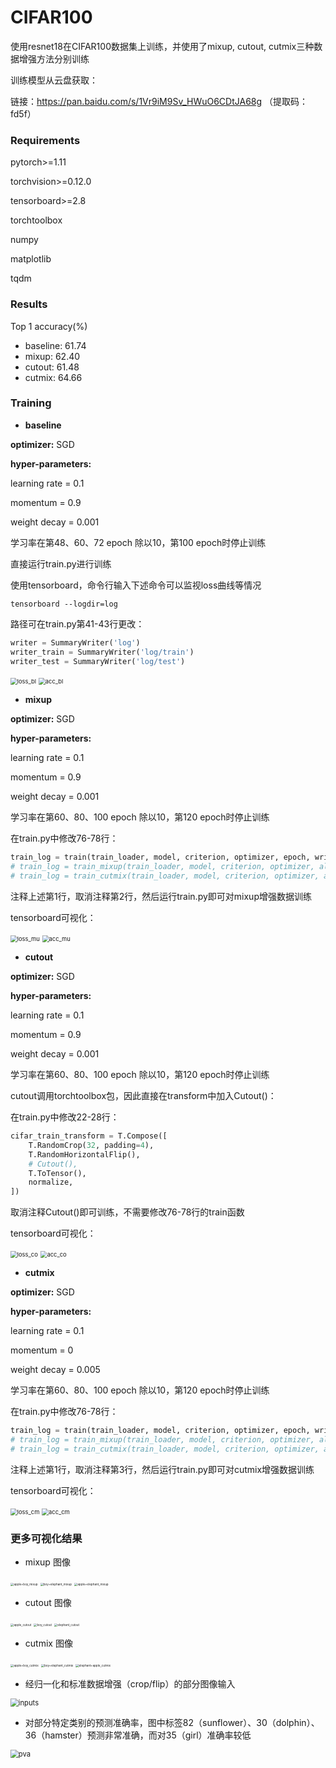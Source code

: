 # CIFAR100

使用resnet18在CIFAR100数据集上训练，并使用了mixup, cutout, cutmix三种数据增强方法分别训练

训练模型从云盘获取：

链接：https://pan.baidu.com/s/1Vr9iM9Sv_HWuO6CDtJA68g （提取码：fd5f）

### Requirements

pytorch>=1.11

torchvision>=0.12.0

tensorboard>=2.8

torchtoolbox

numpy

matplotlib

tqdm

### Results

Top 1 accuracy(%)

- baseline:  61.74
- mixup: 62.40
- cutout: 61.48
- cutmix: 64.66

### Training

- **baseline**

**optimizer:** SGD

**hyper-parameters:**

learning rate = 0.1

momentum = 0.9

weight decay = 0.001

学习率在第48、60、72 epoch 除以10，第100 epoch时停止训练



直接运行train.py进行训练

使用tensorboard，命令行输入下述命令可以监视loss曲线等情况

```
tensorboard --logdir=log
```

路径可在train.py第41-43行更改：

```python
writer = SummaryWriter('log')
writer_train = SummaryWriter('log/train')
writer_test = SummaryWriter('log/test')
```

<img src="figures\loss_bl.png" alt="loss_bl" style="zoom: 67%;" /> <img src="figures\acc_bl.png" alt="acc_bl" style="zoom:67%;" />



- **mixup**

**optimizer:** SGD

**hyper-parameters:**

learning rate = 0.1

momentum = 0.9

weight decay = 0.001

学习率在第60、80、100 epoch 除以10，第120 epoch时停止训练



在train.py中修改76-78行：

```python
train_log = train(train_loader, model, criterion, optimizer, epoch, writer_train)
# train_log = train_mixup(train_loader, model, criterion, optimizer, alpha, epoch, writer_train)
# train_log = train_cutmix(train_loader, model, criterion, optimizer, alpha, prob, epoch, writer_train)
```

注释上述第1行，取消注释第2行，然后运行train.py即可对mixup增强数据训练

tensorboard可视化：

<img src="figures\loss_mu.png" alt="loss_mu" style="zoom:67%;" />  <img src="figures\acc_mu.png" alt="acc_mu" style="zoom:67%;" /> 

  

- **cutout**

**optimizer:** SGD

**hyper-parameters:**

learning rate = 0.1

momentum = 0.9

weight decay = 0.001

学习率在第60、80、100 epoch 除以10，第120 epoch时停止训练



cutout调用torchtoolbox包，因此直接在transform中加入Cutout()：

在train.py中修改22-28行：

```python
cifar_train_transform = T.Compose([
    T.RandomCrop(32, padding=4),
    T.RandomHorizontalFlip(),
    # Cutout(),
    T.ToTensor(),
    normalize,
])
```

取消注释Cutout()即可训练，不需要修改76-78行的train函数

tensorboard可视化：

<img src="figures\loss_co.png" alt="loss_co" style="zoom: 67%;" /> <img src="figures\acc_co.png" alt="acc_co" style="zoom: 67%;" /> 



- **cutmix**

**optimizer:** SGD

**hyper-parameters:**

learning rate = 0.1

momentum = 0

weight decay = 0.005

学习率在第60、80、100 epoch 除以10，第120 epoch时停止训练



在train.py中修改76-78行：

```python
train_log = train(train_loader, model, criterion, optimizer, epoch, writer_train)
# train_log = train_mixup(train_loader, model, criterion, optimizer, alpha, epoch, writer_train)
# train_log = train_cutmix(train_loader, model, criterion, optimizer, alpha, prob, epoch, writer_train)
```

注释上述第1行，取消注释第3行，然后运行train.py即可对cutmix增强数据训练

tensorboard可视化：

<img src="figures\loss_cm.png" alt="loss_cm" style="zoom:67%;" /> <img src="figures\acc_cm.png" alt="acc_cm" style="zoom:67%;" /> 



### 更多可视化结果

- mixup 图像

<img src="figures\apple+boy_mixup.png" alt="apple+boy_mixup" style="zoom: 33%;" /> <img src="figures\boy+elephant_mixup.png" alt="boy+elephant_mixup" style="zoom: 33%;" /> <img src="figures\apple+elephant_mixup.png" alt="apple+elephant_mixup" style="zoom: 33%;" /> 



- cutout 图像

<img src="figures\apple_cutout.png" alt="apple_cutout" style="zoom:33%;" /> <img src=" figures\boy_cutout.png" alt="boy_cutout" style="zoom:33%;" /> <img src=" figures\elephant_cutout.png" alt="elephant_cutout" style="zoom:33%;" /> 

- cutmix 图像

<img src="figures\apple+boy_cutmix.png" alt="apple+boy_cutmix" style="zoom:33%;" /> <img src="figures\boy+elephant_cutmix.png" alt="boy+elephant_cutmix" style="zoom:33%;" /> <img src="figures\elephant+apple_cutmix.png" alt="elephant+apple_cutmix" style="zoom:33%;" /> 

- 经归一化和标准数据增强（crop/flip）的部分图像输入

<img src="figures\inputs.png" alt="inputs" style="zoom:80%;" /> 



- 对部分特定类别的预测准确率，图中标签82（sunflower）、30（dolphin）、36（hamster）预测非常准确，而对35（girl）准确率较低

<img src="figures\pva.png" alt="pva" style="zoom:80%;" />  

